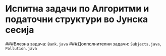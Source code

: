 # Испитна задачи по Алгоритми и податочни структури во Јунска сесија


###Влезна задача: `Bank.java`
###Долполнителни задачи: `Subjects.java`, `Pollution.java`